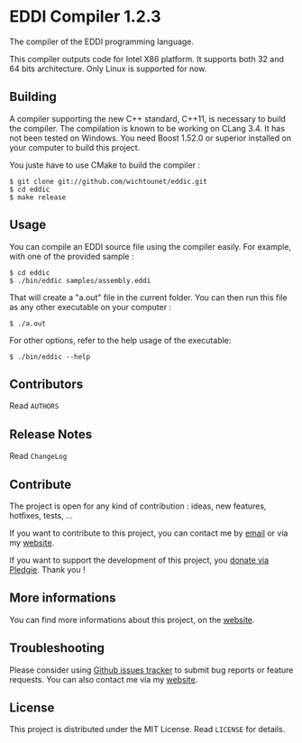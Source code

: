 # EDDI Compiler 1.2.3 #

The compiler of the EDDI programming language. 

This compiler outputs code for Intel X86 platform. It supports both 32 and 64 bits architecture. Only Linux is supported for now. 

## Building ##

A compiler supporting the new C++ standard, C++11, is necessary to build the compiler. The compilation is known to be working on CLang 3.4. 
It has not been tested on Windows. You need Boost 1.52.0 or superior installed on your computer to build this project. 

You juste have to use CMake to build the compiler : 

    $ git clone git://github.com/wichtounet/eddic.git
    $ cd eddic
    $ make release

## Usage ##

You can compile an EDDI source file using the compiler easily. For example, with one of the provided sample : 

    $ cd eddic
    $ ./bin/eddic samples/assembly.eddi

That will create a "a.out" file in the current folder. You can then run this file as any other executable on your computer : 

    $ ./a.out

For other options, refer to the help usage of the executable:

    $ ./bin/eddic --help

## Contributors ##

Read `AUTHORS`

## Release Notes ##

Read `ChangeLog`

## Contribute ##

The project is open for any kind of contribution : ideas, new features, hotfixes, tests, ...

If you want to contribute to this project, you can contact me by [email](baptiste.wicht@gmail.com) or via my [website](http://baptiste-wicht.com/).

If you want to support the development of this project, you [donate via Pledgie](http://pledgie.com/campaigns/16583). Thank you !

## More informations ##

You can find more informations about this project, on the [website](http://baptiste-wicht.com/).

## Troubleshooting ##

Please consider using [Github issues tracker](http://github.com/wichtounet/eddic/issues) to submit bug reports or feature requests. You can also contact me via my [website](http://baptiste-wicht.com/). 

## License ##

This project is distributed under the MIT License. Read `LICENSE` for details.

